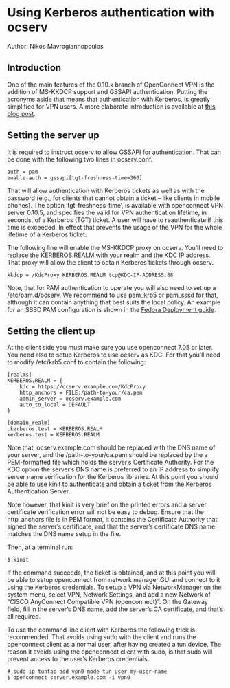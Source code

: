 # Using Kerberos authentication with ocserv

Author: Nikos Mavrogiannopoulos	


## Introduction
One of the main features of the 0.10.x branch of OpenConnect VPN is the addition of
MS-KKDCP support and GSSAPI authentication. Putting the acronyms aside that means
that authentication with Kerberos, is greatly simplified for VPN users. A more
elaborate introduction is available at [this blog post](https://securityblog.redhat.com/2015/06/17/single-sign-on-with-openconnect-vpn-server-over-freeipa/).

## Setting the server up

It is required to instruct ocserv to allow GSSAPI for authentication. That can
be done with the following two lines in ocserv.conf.

```
auth = pam
enable-auth = gssapi[tgt-freshness-time=360]
```

That will allow authentication with Kerberos tickets as well as with the password
(e.g., for clients that cannot obtain a ticket – like clients in mobile phones). 
The option ‘tgt-freshness-time’, is available with openconnect VPN server 0.10.5,
and specifies the valid for VPN authentication lifetime, in seconds, of a Kerberos
(TGT) ticket. A user will have to reauthenticate if this time is exceeded. In effect
that prevents the usage of the VPN for the whole lifetime of a Kerberos ticket.

The following line will enable the MS-KKDCP proxy on ocserv. You’ll need to replace
the KERBEROS.REALM with your realm and the KDC IP address. That proxy will allow
the client to obtain Kerberos tickets through ocserv.

```
kkdcp = /KdcProxy KERBEROS.REALM tcp@KDC-IP-ADDRESS:88
```

Note, that for PAM authentication to operate you will also need to set up a
/etc/pam.d/ocserv. We recommend to use pam_krb5 or pam_sssd for that, although
it can contain anything that best suits the local policy. An example for an SSSD
PAM configuration is shown in the [Fedora Deployment guide](https://docs.fedoraproject.org/en-US/Fedora/15/html/Deployment_Guide/chap-SSSD_User_Guide-Setting_Up_SSSD.html).


## Setting the client up

At the client side you must make sure you use openconnect 7.05 or later.
You need also to setup Kerberos to use ocserv as KDC. For that you’ll need
to modify /etc/krb5.conf to contain the following:

```
[realms]
KERBEROS.REALM = {
    kdc = https://ocserv.example.com/KdcProxy
    http_anchors = FILE:/path-to-your/ca.pem
    admin_server = ocserv.example.com
    auto_to_local = DEFAULT
}

[domain_realm]
.kerberos.test = KERBEROS.REALM
kerberos.test = KERBEROS.REALM
```

Note that, ocserv.example.com should be replaced with the DNS name of your server,
and the /path-to-your/ca.pem should be replaced by the a PEM-formatted file which
holds the server’s Certificate Authority. For the KDC option the server’s DNS name
is preferred to an IP address to simplify server name verification for the Kerberos
libraries. At this point you should be able to use kinit to authenticate and obtain
a ticket from the Kerberos Authentication Server.

Note however, that kinit is very brief on the printed errors and a server certificate
verification error will not be easy to debug. Ensure that the http_anchors file is in
PEM format, it contains the Certificate Authority that signed the server’s certificate,
and that the server’s certificate DNS name matches the DNS name setup in the file.

Then, at a terminal run:

```
$ kinit
```

If the command succeeds, the ticket is obtained, and at this point you will be able to
setup openconnect from network manager GUI and connect to it using the Kerberos
credentials. To setup a VPN via NetworkManager on the system menu, select VPN, Network
Settings, and add a new Network of “CISCO AnyConnect Compatible VPN (openconnect)”. On
the Gateway field, fill in the server’s DNS name, add the server’s CA certificate, and
that’s all required.

To use the command line client with Kerberos the following trick is recommended. That
avoids using sudo with the client and runs the openconnect client as a normal user, after
having created a tun device. The reason it avoids using the openconnect client with sudo,
is that sudo will prevent access to the user’s Kerberos credentials.

```
# sudo ip tuntap add vpn0 mode tun user my-user-name
$ openconnect server.example.com -i vpn0
```


